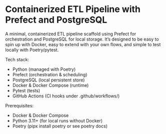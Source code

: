 # Containerized ETL Pipeline with Prefect and PostgreSQL
A minimal, containerized ETL pipeline scaffold using Prefect for orchestration and PostgreSQL for local storage. It’s designed to be easy to spin up with Docker, easy to extend with your own flows, and simple to test locally with Poetry/pytest.

Tech stack:
- Python (managed with Poetry)
- Prefect (orchestration & scheduling)
- PostgreSQL (local persistent store)
- Docker & Docker Compose (runtime)
- Pytest (tests)
- GitHub Actions (CI hooks under .github/workflows/)

Prerequisites:
- Docker & Docker Compose
- Python 3.11+ (for local runs without Docker)
- Poetry (pipx install poetry or see poetry docs)
